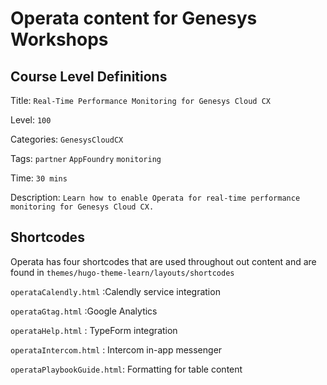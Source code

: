 # Operata content for Genesys Workshops

## Course Level Definitions

Title: `Real-Time Performance Monitoring for Genesys Cloud CX`

Level: `100`

Categories: `GenesysCloudCX`

Tags: `partner` `AppFoundry` `monitoring`

Time: `30 mins`

Description: `Learn how to enable Operata for real-time performance monitoring for Genesys Cloud CX.`

## Shortcodes

Operata has four shortcodes that are used throughout out content and are found in `themes/hugo-theme-learn/layouts/shortcodes`

`operataCalendly.html` :Calendly service integration

`operataGtag.html` :Google Analytics 

`operataHelp.html` : TypeForm integration

`operataIntercom.html` : Intercom in-app messenger

`operataPlaybookGuide.html`: Formatting for table content
